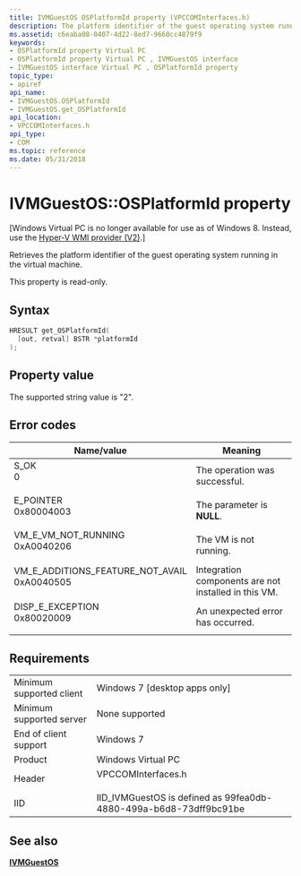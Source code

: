 ```yaml
---
title: IVMGuestOS OSPlatformId property (VPCCOMInterfaces.h)
description: The platform identifier of the guest operating system running in the virtual machine.
ms.assetid: c6eaba08-0407-4d22-8ed7-9660cc4879f9
keywords:
- OSPlatformId property Virtual PC
- OSPlatformId property Virtual PC , IVMGuestOS interface
- IVMGuestOS interface Virtual PC , OSPlatformId property
topic_type:
- apiref
api_name:
- IVMGuestOS.OSPlatformId
- IVMGuestOS.get_OSPlatformId
api_location:
- VPCCOMInterfaces.h
api_type:
- COM
ms.topic: reference
ms.date: 05/31/2018
---
```


# IVMGuestOS::OSPlatformId property

\[Windows Virtual PC is no longer available for use as of Windows 8. Instead, use the [Hyper-V WMI provider (V2)](/windows/desktop/HyperV_v2/windows-virtualization-portal).\]

Retrieves the platform identifier of the guest operating system running in the virtual machine.

This property is read-only.

## Syntax


```C++
HRESULT get_OSPlatformId(
  [out, retval] BSTR *platformId
);
```



## Property value

The supported string value is "2".

## Error codes



| Name/value                                                                                                                                                                       | Meaning                                                         |
|----------------------------------------------------------------------------------------------------------------------------------------------------------------------------------|-----------------------------------------------------------------|
| <dl> <dt>S\_OK</dt> <dt>0</dt> </dl>                                          | The operation was successful.<br/>                        |
| <dl> <dt>E\_POINTER</dt> <dt>0x80004003</dt> </dl>                            | The parameter is **NULL**.<br/>                           |
| <dl> <dt>VM\_E\_VM\_NOT\_RUNNING</dt> <dt>0xA0040206</dt> </dl>               | The VM is not running.<br/>                               |
| <dl> <dt>VM\_E\_ADDITIONS\_FEATURE\_NOT\_AVAIL</dt> <dt>0xA0040505</dt> </dl> | Integration components are not installed in this VM.<br/> |
| <dl> <dt>DISP\_E\_EXCEPTION</dt> <dt>0x80020009</dt> </dl>                    | An unexpected error has occurred.<br/>                    |



## Requirements



|                                     |                                                                                               |
|-------------------------------------|-----------------------------------------------------------------------------------------------|
| Minimum supported client<br/> | Windows 7 \[desktop apps only\]<br/>                                                    |
| Minimum supported server<br/> | None supported<br/>                                                                     |
| End of client support<br/>    | Windows 7<br/>                                                                          |
| Product<br/>                  | Windows Virtual PC<br/>                                                                 |
| Header<br/>                   | <dl> <dt>VPCCOMInterfaces.h</dt> </dl> |
| IID<br/>                      | IID\_IVMGuestOS is defined as 99fea0db-4880-499a-b6d8-73dff9bc91be<br/>                 |



## See also

<dl> <dt>

[**IVMGuestOS**](ivmguestos.md)
</dt> </dl>

 


